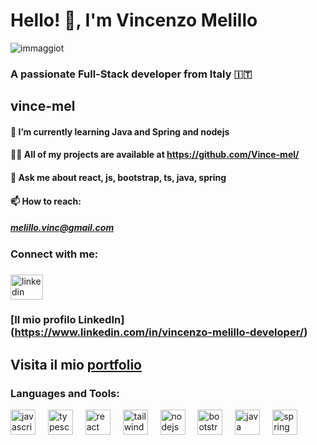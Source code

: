 # Hello! 👋, I'm Vincenzo Melillo   


![immaggiot](https://github.com/Vince-mel/Vince-mel/assets/137229406/46776543-8785-4bed-9cb7-0e7f1ae10bc8)




### A passionate Full-Stack developer from Italy 🇮🇹
  
## vince-mel
#### 🌱 I’m currently learning Java and Spring and nodejs
#### 👨‍💻 All of my projects are available at https://github.com/Vince-mel/
#### 💬 Ask me about react, js, bootstrap, ts, java, spring 

#### 📫 How to reach:
##### melillo.vinc@gmail.com




### Connect with me:
####  <div align="left">
</div>

###

<div align="left">
</div>

###

<div align="left">
  <img src="https://raw.githubusercontent.com/maurodesouza/profile-readme-generator/master/src/assets/icons/social/linkedin/default.svg" width="52" height="40" alt="linkedin logo"  />
</div>

###  [Il mio profilo LinkedIn] (https://www.linkedin.com/in/vincenzo-melillo-developer/)
 
##  Visita il mio [portfolio](https://vince-mel-portfolio.vercel.app/) 

 
### Languages and Tools:
<div align="left">
  <img src="https://cdn.jsdelivr.net/gh/devicons/devicon/icons/javascript/javascript-original.svg" height="40" alt="javascript logo"  />
  <img width="12" />
  <img src="https://cdn.jsdelivr.net/gh/devicons/devicon/icons/typescript/typescript-original.svg" height="40" alt="typescript logo"  />
  <img width="12" />
  <img src="https://cdn.jsdelivr.net/gh/devicons/devicon/icons/react/react-original.svg" height="40" alt="react logo"  />
  <img width="12" />
  <img src="https://cdn.jsdelivr.net/gh/devicons/devicon/icons/tailwindcss/tailwindcss-original-wordmark.svg" height="40" alt="tailwindcss logo"  />
  <img width="12" />
  <img src="https://cdn.jsdelivr.net/gh/devicons/devicon/icons/nodejs/nodejs-original.svg" height="40" alt="nodejs logo"  />
  <img width="12" />
  <img src="https://cdn.jsdelivr.net/gh/devicons/devicon/icons/bootstrap/bootstrap-original.svg" height="40" alt="bootstrap logo"  />
  <img width="12" />
  <img src="https://cdn.jsdelivr.net/gh/devicons/devicon/icons/java/java-original.svg" height="40" alt="java logo"  />
  <img width="12" />
  <img src="https://cdn.jsdelivr.net/gh/devicons/devicon/icons/spring/spring-original.svg" height="40" alt="spring logo"  />
</div>

###
